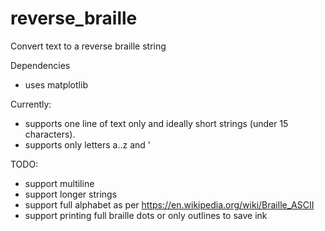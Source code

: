 # reverse_braille
Convert text to a reverse braille string

Dependencies
- uses matplotlib

Currently:
- supports one line of text only and ideally short strings (under 15 characters).
- supports only letters a..z and '

TODO:
- support multiline
- support longer strings
- support full alphabet as per https://en.wikipedia.org/wiki/Braille_ASCII
- support printing full braille dots or only outlines to save ink
